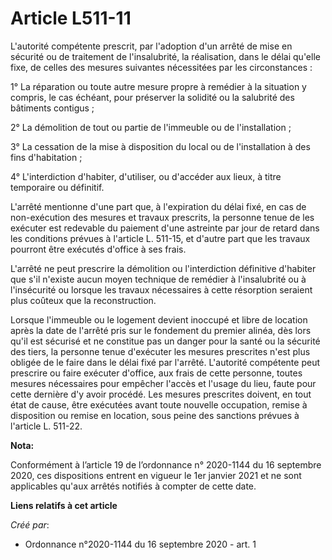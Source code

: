 # Article L511-11

L'autorité compétente prescrit, par l'adoption d'un arrêté de mise en sécurité ou de traitement de l'insalubrité, la
réalisation, dans le délai qu'elle fixe, de celles des mesures suivantes nécessitées par les circonstances :

1° La réparation ou toute autre mesure propre à remédier à la situation y compris, le cas échéant, pour préserver la solidité
ou la salubrité des bâtiments contigus ;

2° La démolition de tout ou partie de l'immeuble ou de l'installation ;

3° La cessation de la mise à disposition du local ou de l'installation à des fins d'habitation ;

4° L'interdiction d'habiter, d'utiliser, ou d'accéder aux lieux, à titre temporaire ou définitif.

L'arrêté mentionne d'une part que, à l'expiration du délai fixé, en cas de non-exécution des mesures et travaux prescrits, la
personne tenue de les exécuter est redevable du paiement d'une astreinte par jour de retard dans les conditions prévues à
l'article L. 511-15, et d'autre part que les travaux pourront être exécutés d'office à ses frais.

L'arrêté ne peut prescrire la démolition ou l'interdiction définitive d'habiter que s'il n'existe aucun moyen technique de
remédier à l'insalubrité ou à l'insécurité ou lorsque les travaux nécessaires à cette résorption seraient plus coûteux que la
reconstruction.

Lorsque l'immeuble ou le logement devient inoccupé et libre de location après la date de l'arrêté pris sur le fondement du
premier alinéa, dès lors qu'il est sécurisé et ne constitue pas un danger pour la santé ou la sécurité des tiers, la personne
tenue d'exécuter les mesures prescrites n'est plus obligée de le faire dans le délai fixé par l'arrêté. L'autorité compétente
peut prescrire ou faire exécuter d'office, aux frais de cette personne, toutes mesures nécessaires pour empêcher l'accès et
l'usage du lieu, faute pour cette dernière d'y avoir procédé. Les mesures prescrites doivent, en tout état de cause, être
exécutées avant toute nouvelle occupation, remise à disposition ou remise en location, sous peine des sanctions prévues à
l'article L. 511-22.

**Nota:**

Conformément à l’article 19 de l’ordonnance n° 2020-1144 du 16 septembre 2020, ces dispositions entrent en vigueur le 1er
janvier 2021 et ne sont applicables qu'aux arrêtés notifiés à compter de cette date.

**Liens relatifs à cet article**

_Créé par_:

  - Ordonnance n°2020-1144 du 16 septembre 2020 - art. 1
